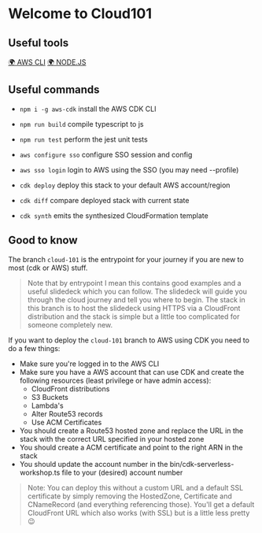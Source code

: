 # Welcome to Cloud101

## Useful tools

[🌍 AWS CLI](https://docs.aws.amazon.com/cli/latest/userguide/getting-started-install.html)
[🌍 NODE.JS](https://nodejs.org/en/download)

## Useful commands

* `npm i -g aws-cdk`   install the AWS CDK CLI
* `npm run build`      compile typescript to js
* `npm run test`       perform the jest unit tests

* `aws configure sso`  configure SSO session and config
* `aws sso login`      login to AWS using the SSO (you may need --profile)

* `cdk deploy`         deploy this stack to your default AWS account/region
* `cdk diff`           compare deployed stack with current state
* `cdk synth`          emits the synthesized CloudFormation template

## Good to know

The branch `cloud-101` is the entrypoint for your journey if you are new to most (cdk or AWS) stuff.

> Note that by entrypoint I mean this contains good examples and a useful slidedeck which you can follow.
> The slidedeck will guide you through the cloud journey and tell you where to begin. The stack in this branch is to host the 
> slidedeck using HTTPS via a CloudFront distribution and the stack is simple but a little too complicated for someone completely new.

If you want to deploy the `cloud-101` branch to AWS using CDK you need to do a few things:

* Make sure you're logged in to the AWS CLI
* Make sure you have a AWS account that can use CDK and create the following resources (least privilege or have admin access):
  * CloudFront distributions
  * S3 Buckets
  * Lambda's
  * Alter Route53 records
  * Use ACM Certificates
* You should create a Route53 hosted zone and replace the URL in the stack with the correct URL specified in your hosted zone
* You should create a ACM certificate and point to the right ARN in the stack
* You should update the account number in the bin/cdk-serverless-workshop.ts file to your (desired) account number

> Note: You can deploy this without a custom URL and a default SSL certificate by simply removing the
> HostedZone, Certificate and CNameRecord (and everything referencing those). You'll get a default
> CloudFront URL which also works (with SSL) but is a little less pretty 😉
